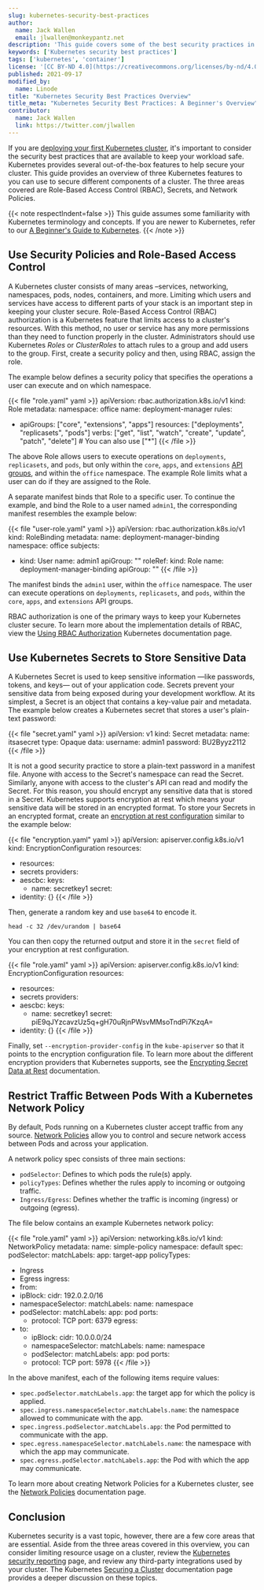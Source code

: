```yaml
---
slug: kubernetes-security-best-practices
author:
  name: Jack Wallen
  email: jlwallen@monkeypantz.net
description: 'This guide covers some of the best security practices in Kubernetes so you can deploy clusters that are secured and keep your infrastructure safe.'
keywords: ['Kubernetes security best practices']
tags: ['kubernetes', 'container']
license: '[CC BY-ND 4.0](https://creativecommons.org/licenses/by-nd/4.0)'
published: 2021-09-17
modified_by:
  name: Linode
title: "Kubernetes Security Best Practices Overview"
title_meta: "Kubernetes Security Best Practices: A Beginner's Overview"
contributor:
  name: Jack Wallen
  link: https://twitter.com/jlwallen
---
```


If you are [deploying your first Kubernetes cluster](/docs/guides/getting-started-with-kubernetes/), it's important to consider the security best practices that are available to keep your workload safe. Kubernetes provides several out-of-the-box features to help secure your cluster. This guide provides an overview of three Kubernetes features to you can use to secure different components of a cluster. The three areas covered are Role-Based Access Control (RBAC), Secrets, and Network Policies.

{{< note respectIndent=false >}}
This guide assumes some familiarity with Kubernetes terminology and concepts. If you are newer to Kubernetes, refer to our [A Beginner's Guide to Kubernetes](/docs/guides/beginners-guide-to-kubernetes-part-1-introduction/).
{{< /note >}}

## Use Security Policies and Role-Based Access Control

A Kubernetes cluster consists of many areas –services, networking, namespaces, pods, nodes, containers, and more. Limiting which users and services have access to different parts of your stack is an important step in keeping your cluster secure. Role-Based Access Control (RBAC) authorization is a Kubernetes feature that limits access to a cluster's resources. With this method, no user or service has any more permissions than they need to function properly in the cluster. Administrators should use Kubernetes *Roles* or *ClusterRoles* to attach rules to a group and add users to the group. First, create a security policy and then, using RBAC, assign the role.

The example below defines a security policy that specifies the operations a user can execute and on which namespace.

{{< file "role.yaml" yaml >}}
apiVersion: rbac.authorization.k8s.io/v1
kind: Role
metadata:
  namespace: office
  name: deployment-manager
rules:
- apiGroups: ["core", "extensions", "apps"]
  resources: ["deployments", "replicasets", "pods"]
  verbs: ["get", "list", "watch", "create", "update", "patch", "delete"] # You can also use ["*"]
{{< /file >}}

The above Role allows users to execute operations on `deployments`, `replicasets`, and `pods`, but only within the `core`, `apps`, and `extensions` [API groups](https://kubernetes.io/docs/concepts/overview/kubernetes-api/#api-groups-and-versioning), and within the `office` namespace. The example Role limits what a user can do if they are assigned to the Role.

A separate manifest binds that Role to a specific user. To continue the example, and bind the Role to a user named `admin1`, the corresponding manifest resembles the example below:

{{< file "user-role.yaml" yaml >}}
apiVersion: rbac.authorization.k8s.io/v1
kind: RoleBinding
metadata:
  name: deployment-manager-binding
  namespace: office
subjects:
- kind: User
  name: admin1
  apiGroup: ""
roleRef:
  kind: Role
  name: deployment-manager-binding
  apiGroup: ""
{{< /file >}}

The manifest binds the `admin1` user, within the `office` namespace. The user can execute operations on `deployments`, `replicasets`, and `pods`, within the `core`, `apps`, and `extensions` API groups.

RBAC authorization is one of the primary ways to keep your Kubernetes cluster secure. To learn more about the implementation details of RBAC, view the [Using RBAC Authorization](https://kubernetes.io/docs/reference/access-authn-authz/rbac/) Kubernetes documentation page.

## Use Kubernetes Secrets to Store Sensitive Data

A Kubernetes Secret is used to keep sensitive information —like passwords, tokens, and keys— out of your application code. Secrets prevent your sensitive data from being exposed during your development workflow. At its simplest, a Secret is an object that contains a key-value pair and metadata. The example below creates a Kubernetes secret that stores a user's plain-text password:

{{< file "secret.yaml" yaml >}}
apiVersion: v1
kind: Secret
metadata:
  name: itsasecret
type: Opaque
data:
  username: admin1
  password: BU2Byyz2112
{{< /file >}}

It is not a good security practice to store a plain-text password in a manifest file. Anyone with access to the Secret's namespace can read the Secret. Similarly, anyone with access to the cluster's API can read and modify the Secret. For this reason, you should encrypt any sensitive data that is stored in a Secret. Kubernetes supports encryption at rest which means your sensitive data will be stored in an encrypted format. To store your Secrets in an encrypted format, create an [encryption at rest configuration](https://kubernetes.io/docs/tasks/administer-cluster/encrypt-data/#understanding-the-encryption-at-rest-configuration) similar to the example below:

{{< file "encryption.yaml" yaml >}}
apiVersion: apiserver.config.k8s.io/v1
kind: EncryptionConfiguration
resources:
  - resources:
  - secrets
  providers:
  - aescbc:
      keys:
      - name: secretkey1
      secret: <ENCODED SECRET>
  - identity: {}
{{< /file >}}

Then, generate a random key and use `base64` to encode it.

`head -c 32 /dev/urandom | base64`

You can then copy the returned output and store it in the `secret` field of your encryption at rest configuration.

{{< file "role.yaml" yaml >}}
apiVersion: apiserver.config.k8s.io/v1
kind: EncryptionConfiguration
resources:
  - resources:
  - secrets
  providers:
  - aescbc:
      keys:
      - name: secretkey1
      secret: piE9qJYzcavzUz5q+gH70uRjnPWsvMMsoTndPi7KzqA=
  - identity: {}
{{< /file >}}

Finally, set `--encryption-provider-config` in the `kube-apiserver` so that it points to the encryption configuration file. To learn more about the different encryption providers that Kubernetes supports, see the [Encrypting Secret Data at Rest](https://kubernetes.io/docs/tasks/administer-cluster/encrypt-data/) documentation.

## Restrict Traffic Between Pods With a Kubernetes Network Policy

By default, Pods running on a Kubernetes cluster accept traffic from any source. [Network Policies](https://kubernetes.io/docs/concepts/services-networking/network-policies/) allow you to control and secure network access between Pods and across your application.

A network policy spec consists of three main sections:

- `podSelector`: Defines to which pods the rule(s) apply.
- `policyTypes`: Defines whether the rules apply to incoming or outgoing traffic.
- `Ingress/Egress`: Defines whether the traffic is incoming (ingress) or outgoing (egress).

The file below contains an example Kubernetes network policy:

{{< file "role.yaml" yaml >}}
apiVersion: networking.k8s.io/v1
kind: NetworkPolicy
metadata:
  name: simple-policy
  namespace: default
spec:
  podSelector:
    matchLabels:
      app: target-app
  policyTypes:
  - Ingress
  - Egress
  ingress:
  - from:
  - ipBlock:
      cidr: 192.0.2.0/16
  - namespaceSelector:
      matchLabels:
        name: namespace
  - podSelector:
      matchLabels:
        app: pod
    ports:
    - protocol: TCP
      port: 6379
  egress:
  - to:
    - ipBlock:
        cidr: 10.0.0.0/24
    - namespaceSelector:
        matchLabels:
          name: namespace
    - podSelector:
        matchLabels:
          app: pod
    ports:
    - protocol: TCP
      port: 5978
{{< /file >}}

In the above manifest, each of the following items require values:

- `spec.podSelector.matchLabels.app`: the target app for which the policy is applied.
- `spec.ingress.namespaceSelector.matchLabels.name`: the namespace allowed to communicate with the app.
- `spec.ingress.podSelector.matchLabels.app`: the Pod permitted to communicate with the app.
- `spec.egress.namespaceSelector.matchLabels.name`: the namespace with which the app may communicate.
- `spec.egress.podSelector.matchLabels.app`: the Pod with which the app may communicate.

To learn more about creating Network Policies for a Kubernetes cluster, see the [Network Policies](https://kubernetes.io/docs/concepts/services-networking/network-policies/) documentation page.

## Conclusion

Kubernetes security is a vast topic, however, there are a few core areas that are essential. Aside from the three areas covered in this overview, you can consider limiting resource usage on a cluster, review the [Kubernetes security reporting](https://kubernetes.io/docs/reference/issues-security/security/) page, and review any third-party integrations used by your cluster. The Kubernetes [Securing a Cluster](https://kubernetes.io/docs/tasks/administer-cluster/securing-a-cluster/) documentation page provides a deeper discussion on these topics.

